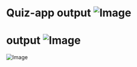 # Quiz-app output ![Image](https://github.com/user-attachments/assets/1ae502d8-f513-4c48-b660-e824d9eebb66)
# output ![Image](https://github.com/user-attachments/assets/1ae502d8-f513-4c48-b660-e824d9eebb66)
![Image](https://github.com/user-attachments/assets/1ae502d8-f513-4c48-b660-e824d9eebb66)
